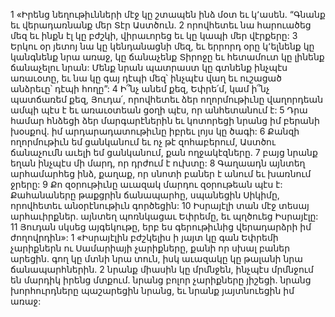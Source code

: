 1 «Իրենց նեղութիւնների մէջ կը շտապեն ինձ մօտ եւ կ՚ասեն.
“Գնանք եւ վերադառնանք մեր Տէր Աստծուն.
2 որովհետեւ նա հարուածեց մեզ եւ ինքն էլ կը բժշկի,
վիրաւորեց եւ կը կապի մեր վէրքերը:
3 Երկու օր յետոյ նա կը կենդանացնի մեզ,
եւ երրորդ օրը կ՚ելնենք կը կանգնենք նրա առաջ,
կը ճանաչենք Տիրոջը
եւ հետամուտ կը լինենք ճանաչելու նրան:
Մենք նրան պատրաստ կը գտնենք ինչպէս առաւօտը,
եւ նա կը գայ դէպի մեզ՝ ինչպէս վաղ եւ ուշացած անձրեւը՝ դէպի հողը”:
4 Ի՞նչ անեմ քեզ, Եփրե՛մ,
կամ ի՞նչ պատճառեմ քեզ, Յուդա՛,
որովհետեւ ձեր ողորմութիւնը վաղորդեան ամպի պէս է
եւ առաւօտեան ցօղի պէս, որ անհետանում է:
5 Դրա համար հնձեցի ձեր մարգարէներին
եւ կոտորեցի նրանց իմ բերանի խօսքով.
իմ արդարադատութիւնը իբրեւ լոյս կը ծագի:
6 Քանզի ողորմութիւն եմ ցանկանում եւ ոչ թէ զոհաբերում,
Աստծու ճանաչումն աւելի եմ ցանկանում, քան ողջակէզները.
7 բայց նրանք եղան ինչպէս մի մարդ, որ դրժում է ուխտը:
8 Գաղաադն այնտեղ արհամարհեց ինձ,
քաղաք, որ սնոտի բաներ է անում եւ խառնում ջրերը:
9 Քո զօրութիւնը աւազակ մարդու զօրութեան պէս է:
Քահանաները թաքցրին ճանապարհը,
սպանեցին Սիկիմը, որովհետեւ անօրէնութիւն գործեցին:
10 Իսրայէլի տան մէջ տեսայ արհաւիրքներ.
այնտեղ պոռնկացաւ Եփրեմը,
եւ պղծուեց Իսրայէլը:
11 Յուդան սկսեց այգեկութը,
երբ ես գերութիւնից վերադարձրի իմ ժողովրդին»:
1 «Իսրայէլին բժշկելիս
ի յայտ կը գան Եփրեմի չարիքներն ու Սամարիայի չարիքները,
քանի որ սխալ բաներ արեցին.
գող կը մտնի նրա տուն,
իսկ աւազակը կը թալանի նրա ճանապարհներին.
2 նրանք միասին կը մրմնջեն,
ինչպէս մրմնջում են մարդիկ իրենց մտքում.
նրանց բոլոր չարիքները յիշեցի. նրանց խորհուրդները պաշարեցին նրանց,
եւ նրանք յայտնուեցին իմ առաջ:
